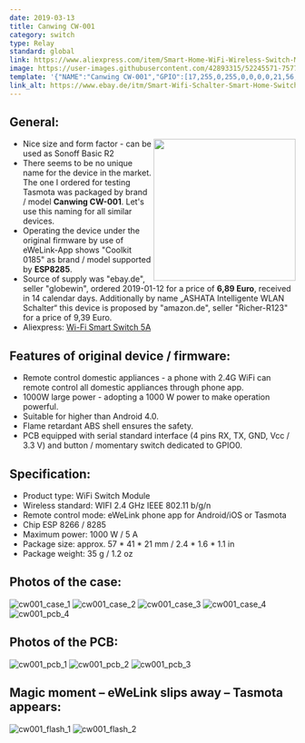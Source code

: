 ```yaml
---
date: 2019-03-13
title: Canwing CW-001
category: switch
type: Relay
standard: global
link: https://www.aliexpress.com/item/Smart-Home-WiFi-Wireless-Switch-Module-For-Apple-For-Android-APP-Control-Smart-Switch-Remote-Control/32970656459.html
image: https://user-images.githubusercontent.com/42893315/52245571-75778d80-28e2-11e9-8b0f-d1fd4d579690.jpg
template: '{"NAME":"Canwing CW-001","GPIO":[17,255,0,255,0,0,0,0,21,56,0,0,0],"FLAG":0,"BASE":1}' 
link_alt: https://www.ebay.de/itm/Smart-Wifi-Schalter-Smart-Home-Switch-Modul-1000W-5A-fur-iOS-Android-APP-Ctrl/264061867388
---
```

## General:
<img src="https://user-images.githubusercontent.com/42893315/52249118-b88d2d00-28f1-11e9-800e-a969541bcea3.jpg" width="250" align="right" />

* Nice size and form factor - can be used as Sonoff Basic R2
* There seems to be no unique name for the device in the market. The one I ordered for testing Tasmota was packaged by brand / model **Canwing CW-001**. Let's use this naming for all similar devices.
* Operating the device under the original firmware by use of eWeLink-App shows "Coolkit 0185" as brand / model supported by **ESP8285**.
* Source of supply was "ebay.de", seller "globewin", ordered 2019-01-12 for a price of **6,89 Euro**, received in 14 calendar days. Additionally by name „ASHATA Intelligente WLAN Schalter“ this device is proposed by "amazon.de", seller "Richer-R123" for a price of 9,39 Euro.
* Aliexpress: [Wi-Fi Smart Switch 5A](https://www.aliexpress.com/item/Wifi-Smart-Switch-Wireless-APP-Remote-Control-Smart-Home-Module-AC100-240V-5A/32960838208.html?spm=2114.search0104.3.296.41c2686fWTbJOC&ws_ab_test=searchweb0_0,searchweb201602_5_10065_10068_319_10059_10884_317_10887_10696_321_322_453_10084_454_10083_10103_10618_10307_10820_10301_10821_10303_537_536_10902,searchweb201603_51,ppcSwitch_0&algo_expid=944c44ab-ae14-4303-862f-1c8e359d9f2f-37&algo_pvid=944c44ab-ae14-4303-862f-1c8e359d9f2f&transAbTest=ae803_5)

## Features of original device / firmware:
* Remote control domestic appliances - a phone with 2.4G WiFi can remote control all domestic appliances through phone app.
* 1000W large power - adopting a 1000 W power to make operation powerful.
* Suitable for higher than Android 4.0.
* Flame retardant ABS shell ensures the safety.
* PCB equipped with serial standard interface (4 pins RX, TX, GND, Vcc / 3.3 V) and button / momentary switch dedicated to GPIO0.

## Specification:
* Product type: WiFi Switch Module
* Wireless standard: WIFI 2.4 GHz IEEE 802.11 b/g/n
* Remote control mode: eWeLink phone app for Android/iOS or Tasmota 
* Chip ESP 8266 / 8285
* Maximum power: 1000 W / 5 A
* Package size: approx. 57 * 41 * 21 mm / 2.4 * 1.6 * 1.1 in
* Package weight: 35 g / 1.2 oz

## Photos of the case:
![cw001_case_1](https://user-images.githubusercontent.com/42893315/52245571-75778d80-28e2-11e9-8b0f-d1fd4d579690.jpg)
![cw001_case_2](https://user-images.githubusercontent.com/42893315/52245691-ffbff180-28e2-11e9-808c-dab92c1a8aff.jpg)
![cw001_case_3](https://user-images.githubusercontent.com/42893315/52245692-ffbff180-28e2-11e9-88f4-80f33d002ded.jpg)
![cw001_case_4](https://user-images.githubusercontent.com/42893315/52245693-ffbff180-28e2-11e9-9b20-73e1414104a1.jpg)
![cw001_pcb_4](https://user-images.githubusercontent.com/42893315/52246161-0ea7a380-28e5-11e9-82ca-2b79073705b5.png)


## Photos of the PCB:
![cw001_pcb_1](https://user-images.githubusercontent.com/42893315/52245686-ff275b00-28e2-11e9-8930-ee83091aaab7.png)
![cw001_pcb_2](https://user-images.githubusercontent.com/42893315/52245687-ff275b00-28e2-11e9-960b-5428605bea0a.png)
![cw001_pcb_3](https://user-images.githubusercontent.com/42893315/52245688-ff275b00-28e2-11e9-853f-d6c978c65b09.png)       
     

## Magic moment – eWeLink slips away – Tasmota appears:
![cw001_flash_1](https://user-images.githubusercontent.com/42893315/52245698-00588800-28e3-11e9-84d3-bde97e2384ea.png)
![cw001_flash_2](https://user-images.githubusercontent.com/42893315/52245683-fe8ec480-28e2-11e9-9f62-43887bfd85f1.png)
